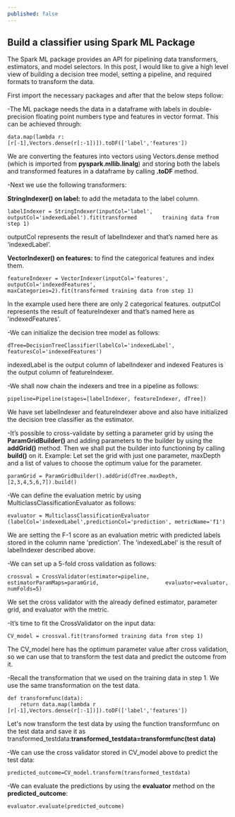 ```yaml
---
published: false
---
```

## Build a classifier using Spark ML Package

The Spark ML package provides an API for pipelining data transformers, estimators, and model selectors. In this post, I would like to give a high level view of building a decision tree model, setting a pipeline, and required formats to transform the data. 

First import the necessary packages and after that the below steps follow: 

-The ML package needs the data in a dataframe with labels in double-precision floating point numbers type and features in vector format. This can be achieved through:

	data.map(lambda r: [r[-1],Vectors.dense(r[:-1])]).toDF(['label','features'])

We are converting the features into vectors using Vectors.dense method (which is imported from **pyspark.mllib.linalg**) and storing both the labels and transformed features in a dataframe by calling **.toDF** method.

-Next we use the following transformers:

**StringIndexer() on label:** to add the metadata to the label column.

	labelIndexer = StringIndexer(inputCol='label', outputCol='indexedLabel').fit(transformed 		training data from step 1)

outputCol represents the result of labelIndexer and that’s named here as ‘indexedLabel’.

**VectorIndexer() on features:** to find the categorical features and index them.

	featureIndexer = VectorIndexer(inputCol='features', outputCol='indexedFeatures', 				maxCategories=2).fit(transformed training data from step 1)

In the example used here there are only 2 categorical features. outputCol represents the result of featureIndexer and that’s named here as 'indexedFeatures'.

-We can initialize the decision tree model as follows:

	dTree=DecisionTreeClassifier(labelCol='indexedLabel', featuresCol='indexedFeatures')

indexedLabel is the output column of labelIndexer and indexed Features is the output column of featureIndexer.

-We shall now chain the indexers and tree in a pipeline as follows:

	pipeline=Pipeline(stages=[labelIndexer, featureIndexer, dTree])

We have set labelIndexer and featureIndexer above and also have initialized the decision tree classifier as the estimator.

-It’s possible to cross-validate by setting a parameter grid by using the **ParamGridBuilder()** and adding parameters to the builder by using the **addGrid()** method. Then we shall put the builder into functioning by calling **build()** on it.
Example:
Let set the grid with just one parameter, maxDepth and a list of values to choose the optimum value for the parameter.

	paramGrid = ParamGridBuilder().addGrid(dTree.maxDepth, [2,3,4,5,6,7]).build()

-We can define the evaluation metric by using MulticlassClassificationEvaluator as follows:

	evaluator = MulticlassClassificationEvaluator
	(labelCol='indexedLabel',predictionCol='prediction', metricName='f1')

We are setting the F-1 score as an evaluation metric with predicted labels stored in the column name 'prediction'. The 'indexedLabel' is the result of labelIndexer described above.

-We can set up a 5-fold cross validation as follows:

	crossval = CrossValidator(estimator=pipeline, estimatorParamMaps=paramGrid, 					evaluator=evaluator, numFolds=5)

We set the cross validator with the already defined estimator, parameter grid, and evaluator with the metric.

-It’s time to fit the CrossValidator on the input data:

	CV_model = crossval.fit(transformed training data from step 1)

The CV_model here has the optimum parameter value after cross validation, so we can use that to transform the test data and predict the outcome from it.

-Recall the transformation that we used on the training data in step 1. We use the same transformation on the test data. 

	def transformfunc(data):
		return data.map(lambda r [r[-1],Vectors.dense(r[:-1])]).toDF(['label','features']) 

Let's now transform the test data by using the function transformfunc on the test data and save it as transformed_testdata:**transformed_testdata=transformfunc(test data)**

-We can use the cross validator stored in CV_model above to predict the test data:

	predicted_outcome=CV_model.transform(transformed_testdata)

-We can evaluate the predictions by using the **evaluator** method on the **predicted_outcome**:

	evaluator.evaluate(predicted_outcome)
